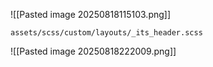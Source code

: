 ![[Pasted image 20250818115103.png]]

`assets/scss/custom/layouts/_its_header.scss`

![[Pasted image 20250818222009.png]]